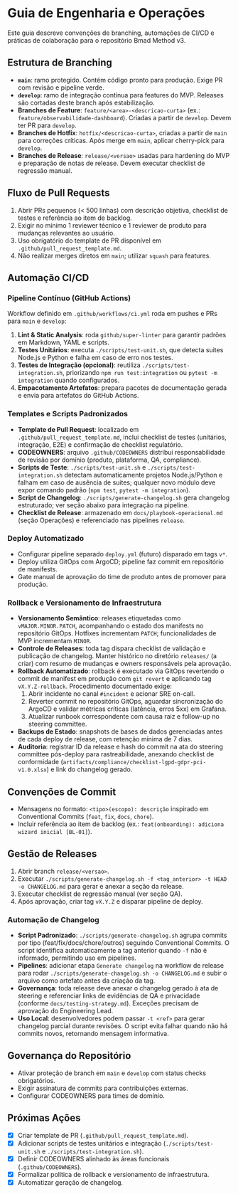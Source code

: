 # Guia de Engenharia e Operações

Este guia descreve convenções de branching, automações de CI/CD e práticas de colaboração para o repositório Bmad Method v3.

## Estrutura de Branching

- **`main`**: ramo protegido. Contém código pronto para produção. Exige PR com revisão e pipeline verde.
- **`develop`**: ramo de integração contínua para features do MVP. Releases são cortadas deste branch após estabilização.
- **Branches de Feature**: `feature/<area>-<descricao-curta>` (ex.: `feature/observabilidade-dashboard`). Criadas a partir de `develop`. Devem ter PR para `develop`.
- **Branches de Hotfix**: `hotfix/<descricao-curta>`, criadas a partir de `main` para correções críticas. Após merge em `main`, aplicar cherry-pick para `develop`.
- **Branches de Release**: `release/<versao>` usadas para hardening do MVP e preparação de notas de release. Devem executar checklist de regressão manual.

## Fluxo de Pull Requests

1. Abrir PRs pequenos (< 500 linhas) com descrição objetiva, checklist de testes e referência ao item de backlog.
2. Exigir no mínimo 1 reviewer técnico e 1 reviewer de produto para mudanças relevantes ao usuário.
3. Uso obrigatório do template de PR disponível em `.github/pull_request_template.md`.
4. Não realizar merges diretos em `main`; utilizar `squash` para features.

## Automação CI/CD

### Pipeline Contínuo (GitHub Actions)

Workflow definido em `.github/workflows/ci.yml` roda em pushes e PRs para `main` e `develop`:

1. **Lint & Static Analysis**: roda `github/super-linter` para garantir padrões em Markdown, YAML e scripts.
2. **Testes Unitários**: executa `./scripts/test-unit.sh`, que detecta suites Node.js e Python e falha em caso de erro nos testes.
3. **Testes de Integração (opcional)**: reutiliza `./scripts/test-integration.sh`, priorizando `npm run test:integration` ou `pytest -m integration` quando configurados.
4. **Empacotamento Artefatos**: prepara pacotes de documentação gerada e envia para artefatos do GitHub Actions.

### Templates e Scripts Padronizados

- **Template de Pull Request**: localizado em `.github/pull_request_template.md`, inclui checklist de testes (unitários, integração, E2E) e confirmação de checklist regulatório.
- **CODEOWNERS**: arquivo `.github/CODEOWNERS` distribui responsabilidade de revisão por domínio (produto, plataforma, QA, compliance).
- **Scripts de Teste**: `./scripts/test-unit.sh` e `./scripts/test-integration.sh` detectam automaticamente projetos Node.js/Python e falham em caso de ausência de suites; qualquer novo módulo deve expor comando padrão (`npm test`, `pytest -m integration`).
- **Script de Changelog**: `./scripts/generate-changelog.sh` gera changelog estruturado; ver seção abaixo para integração na pipeline.
- **Checklist de Release**: armazenado em `docs/playbook-operacional.md` (seção Operações) e referenciado nas pipelines `release`.

### Deploy Automatizado

- Configurar pipeline separado `deploy.yml` (futuro) disparado em tags `v*`.
- Deploy utiliza GitOps com ArgoCD; pipeline faz commit em repositório de manifests.
- Gate manual de aprovação do time de produto antes de promover para produção.

### Rollback e Versionamento de Infraestrutura

- **Versionamento Semântico**: releases etiquetadas como `vMAJOR.MINOR.PATCH`, acompanhando o estado dos manifests no repositório GitOps. Hotfixes incrementam `PATCH`; funcionalidades de MVP incrementam `MINOR`.
- **Controle de Releases**: toda tag dispara checklist de validação e publicação de changelog. Manter histórico no diretório `releases/` (a criar) com resumo de mudanças e owners responsáveis pela aprovação.
- **Rollback Automatizado**: rollback é executado via GitOps revertendo o commit de manifest em produção com `git revert` e aplicando tag `vX.Y.Z-rollback`. Procedimento documentado exige:
  1. Abrir incidente no canal `#incident` e acionar SRE on-call.
  2. Reverter commit no repositório GitOps, aguardar sincronização do ArgoCD e validar métricas críticas (latência, erros 5xx) em Grafana.
  3. Atualizar runbook correspondente com causa raiz e follow-up no steering committee.
- **Backups de Estado**: snapshots de bases de dados gerenciadas antes de cada deploy de release, com retenção mínima de 7 dias.
- **Auditoria**: registrar ID da release e hash do commit na ata do steering committee pós-deploy para rastreabilidade, anexando checklist de conformidade (`artifacts/compliance/checklist-lgpd-gdpr-pci-v1.0.xlsx`) e link do changelog gerado.

## Convenções de Commit

- Mensagens no formato: `<tipo>(escopo): descrição` inspirado em Conventional Commits (`feat`, `fix`, `docs`, `chore`).
- Incluir referência ao item de backlog (ex.: `feat(onboarding): adiciona wizard inicial [BL-01]`).

## Gestão de Releases

1. Abrir branch `release/<versao>`.
2. Executar `./scripts/generate-changelog.sh -f <tag_anterior> -t HEAD -o CHANGELOG.md` para gerar e anexar a seção da release.
3. Executar checklist de regressão manual (ver seção QA).
4. Após aprovação, criar tag `vX.Y.Z` e disparar pipeline de deploy.

### Automação de Changelog

- **Script Padronizado**: `./scripts/generate-changelog.sh` agrupa commits por tipo (feat/fix/docs/chore/outros) seguindo Conventional Commits. O script identifica automaticamente a tag anterior quando `-f` não é informado, permitindo uso em pipelines.
- **Pipelines**: adicionar etapa `Generate changelog` na workflow de release para rodar `./scripts/generate-changelog.sh -o CHANGELOG.md` e subir o arquivo como artefato antes da criação da tag.
- **Governança**: toda release deve anexar o changelog gerado à ata de steering e referenciar links de evidências de QA e privacidade (conforme `docs/testing-strategy.md`). Exceções precisam de aprovação do Engineering Lead.
- **Uso Local**: desenvolvedores podem passar `-t <ref>` para gerar changelog parcial durante revisões. O script evita falhar quando não há commits novos, retornando mensagem informativa.

## Governança do Repositório

- Ativar proteção de branch em `main` e `develop` com status checks obrigatórios.
- Exigir assinatura de commits para contribuições externas.
- Configurar CODEOWNERS para times de domínio.

## Próximas Ações

- [x] Criar template de PR (`.github/pull_request_template.md`).
- [x] Adicionar scripts de testes unitários e integração (`./scripts/test-unit.sh` e `./scripts/test-integration.sh`).
- [x] Definir CODEOWNERS alinhado às áreas funcionais (`.github/CODEOWNERS`).
- [x] Formalizar política de rollback e versionamento de infraestrutura.
- [x] Automatizar geração de changelog.
